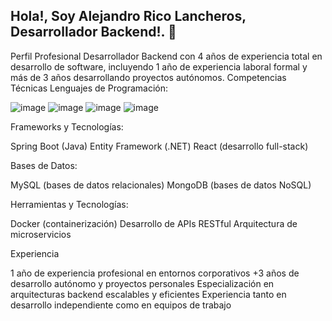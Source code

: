 ## Hola!, Soy Alejandro Rico Lancheros, Desarrollador Backend!. 🦜


Perfil Profesional
Desarrollador Backend con 4 años de experiencia total en desarrollo de software, incluyendo 1 año de experiencia laboral formal y más de 3 años desarrollando proyectos autónomos.
Competencias Técnicas
Lenguajes de Programación:

![image](https://github.com/user-attachments/assets/16245994-fb0b-4a01-83ea-7f0937a2af43)
![image](https://github.com/user-attachments/assets/c2d1be60-7eb8-4a9b-b4fb-54bb9180d3eb)
![image](https://github.com/user-attachments/assets/6962b6ee-60b9-4795-9ae7-e0da2bb789b2)
![image](https://github.com/user-attachments/assets/a56240ba-d74e-4432-87c6-74bd2eafd095)




Frameworks y Tecnologías:

Spring Boot (Java)
Entity Framework (.NET)
React (desarrollo full-stack)

Bases de Datos:

MySQL (bases de datos relacionales)
MongoDB (bases de datos NoSQL)

Herramientas y Tecnologías:

Docker (containerización)
Desarrollo de APIs RESTful
Arquitectura de microservicios

Experiencia

1 año de experiencia profesional en entornos corporativos
+3 años de desarrollo autónomo y proyectos personales
Especialización en arquitecturas backend escalables y eficientes
Experiencia tanto en desarrollo independiente como en equipos de trabajo
